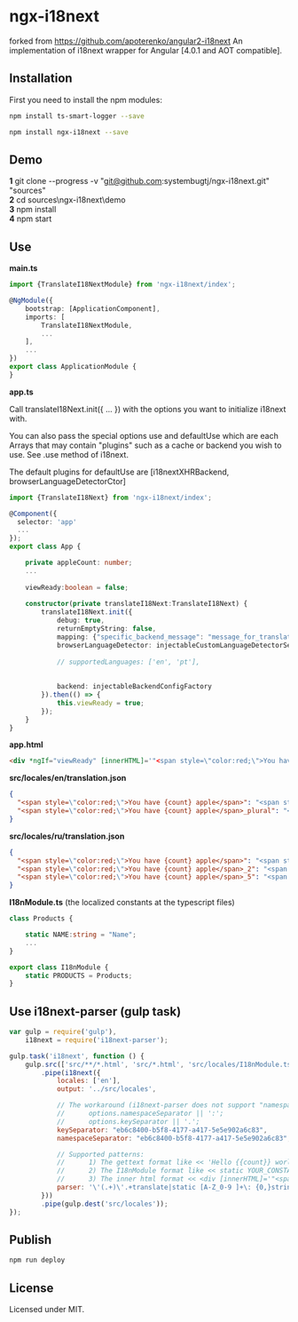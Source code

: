 # ngx-i18next

forked from https://github.com/apoterenko/angular2-i18next
An implementation of i18next wrapper for Angular [4.0.1 and AOT compatible].  

## Installation

First you need to install the npm modules:
```sh
npm install ts-smart-logger --save

npm install ngx-i18next --save
```

## Demo

**1** git clone --progress -v "git@github.com:systembugtj/ngx-i18next.git" "sources"  
**2** cd sources\ngx-i18next\demo  
**3** npm install  
**4** npm start 

## Use

**main.ts**
```typescript
import {TranslateI18NextModule} from 'ngx-i18next/index';

@NgModule({
    bootstrap: [ApplicationComponent],
    imports: [
        TranslateI18NextModule,
        ...
    ],
    ...
})
export class ApplicationModule {
}
```

**app.ts**

Call translateI18Next.init({ ... }) with the options you want to initialize i18next with.

You can also pass the special options use and defaultUse which are each Arrays that may contain "plugins" such as a cache or backend you wish to use. See .use method of i18next.

The default plugins for defaultUse are [i18nextXHRBackend, browserLanguageDetectorCtor]

```typescript
import {TranslateI18Next} from 'ngx-i18next/index';

@Component({
  selector: 'app'
  ...
});
export class App {

    private appleCount: number;
    ...
    
    viewReady:boolean = false;
    
    constructor(private translateI18Next:TranslateI18Next) {
        translateI18Next.init({
            debug: true,                                                        // optional
            returnEmptyString: false,                                           // optional	- but.. it's important, please see http://i18next.com/docs/options/!
            mapping: {"specific_backend_message": "message_for_translate"},     // optional
            browserLanguageDetector: injectableCustomLanguageDetectorService,   // optional - the specific application language detector (allows you to return the language of the user.
                                                                                //            If it is absent, the service uses default "angular2 locale detector" behaviour using LOCALE_ID.  
            // supportedLanguages: ['en', 'pt'],                                //            Therefore you can pass the optional supportedLanguages parameter which indicates your supported languages.    
                                                                                //            For example, LOCALE_ID = 'en-AU' or 'en-US' or 'en', you can pass only ['en'] -> locales/en/translation.json
                                                                                //                         LOCALE_ID = 'pt-BR' or 'pt', you can pass only ['pt'] -> locales/pt/translation.json
            backend: injectableBackendConfigFactory                             // optional - allows to change "loadPath" i18next parameter
        }).then(() => {
            this.viewReady = true;
        });
    }
}
```

**app.html**
```html
<div *ngIf="viewReady" [innerHTML]='"<span style=\"color:red;\">You have {count} apple</span>" | translate:{count: appleCount}'></div>
```

**src/locales/en/translation.json**
```json
{
  "<span style=\"color:red;\">You have {count} apple</span>": "<span style=\"color:red;\">You have {count} apple</span>",
  "<span style=\"color:red;\">You have {count} apple</span>_plural": "<span style=\"color:red;\">You have {count} apples</span>"
}
```

**src/locales/ru/translation.json**
```json
{
  "<span style=\"color:red;\">You have {count} apple</span>": "<span style=\"color:green;\">У вас есть одно яблоко</span>",
  "<span style=\"color:red;\">You have {count} apple</span>_2": "<span style=\"color:blue;\">У вас есть {count} яблока</span>",
  "<span style=\"color:red;\">You have {count} apple</span>_5": "<span style=\"color:yellow;\">У вас есть {count} яблок</span>"
}
```

**I18nModule.ts** (the localized constants at the typescript files)
```typescript
class Products {

    static NAME:string = "Name";
    ...
}

export class I18nModule {
    static PRODUCTS = Products;
}
```

## Use i18next-parser (gulp task)

```javascript
var gulp = require('gulp'),
	i18next = require('i18next-parser');

gulp.task('i18next', function () {
	gulp.src(['src/**/*.html', 'src/*.html', 'src/locales/I18nModule.ts'])
		.pipe(i18next({
			locales: ['en'],
			output: '../src/locales',

			// The workaround (i18next-parser does not support "namespaceSeparator === false" flag):
			//      options.namespaceSeparator || ':';
			//      options.keySeparator || '.';
			keySeparator: "eb6c8400-b5f8-4177-a417-5e5e902a6c83",
			namespaceSeparator: "eb6c8400-b5f8-4177-a417-5e5e902a6c83",

			// Supported patterns:
			//      1) The gettext format like << 'Hello {{count}} world!' | translate:{count: 100} >>
			//      2) The I18nModule format like << static YOUR_CONSTANT:string = "Your value..."; >>
			//      3) The inner html format << <div [innerHTML]='"<span style=\"color:red;\">You have {count} apple</span>" | translate:{count: appleCount}'></div> >>
			parser: '\'(.+)\'.+translate|static [A-Z_0-9 ]+\: {0,}string \= ["|\'](.+)["|\']|\\[innerHTML\\]\=\'\"(.+)\" +\\|'
		}))
		.pipe(gulp.dest('src/locales'));
});
```

## Publish

```sh
npm run deploy
```

## License

Licensed under MIT.